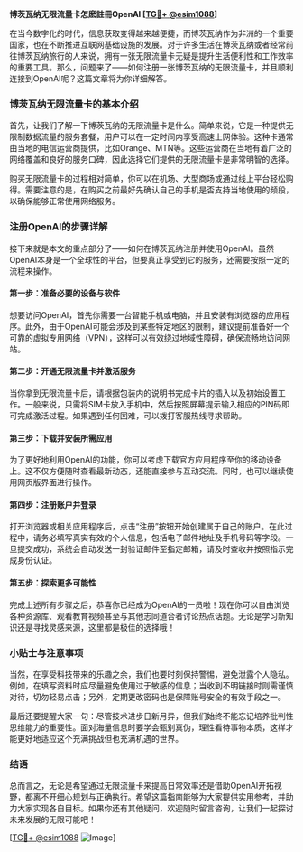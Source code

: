 **博茨瓦纳无限流量卡怎麽註冊OpenAI [[TG💪+ @esim1088](https://t.me/s/esim1088)]**

在当今数字化的时代，信息获取变得越来越便捷，而博茨瓦纳作为非洲的一个重要国家，也在不断推进互联网基础设施的发展。对于许多生活在博茨瓦纳或者经常前往博茨瓦纳旅行的人来说，拥有一张无限流量卡无疑是提升生活便利性和工作效率的重要工具。那么，问题来了——如何注册一张博茨瓦纳的无限流量卡，并且顺利连接到OpenAI呢？这篇文章将为你详细解答。

### 博茨瓦纳无限流量卡的基本介绍

首先，让我们了解一下博茨瓦纳的无限流量卡是什么。简单来说，它是一种提供无限制数据流量的服务套餐，用户可以在一定时间内享受高速上网体验。这种卡通常由当地的电信运营商提供，比如Orange、MTN等。这些运营商在当地有着广泛的网络覆盖和良好的服务口碑，因此选择它们提供的无限流量卡是非常明智的选择。

购买无限流量卡的过程相对简单，你可以在机场、大型商场或通过线上平台轻松购得。需要注意的是，在购买之前最好先确认自己的手机是否支持当地使用的频段，以确保能够正常使用网络服务。

### 注册OpenAI的步骤详解

接下来就是本文的重点部分了——如何在博茨瓦纳注册并使用OpenAI。虽然OpenAI本身是一个全球性的平台，但要真正享受到它的服务，还需要按照一定的流程来操作。

#### 第一步：准备必要的设备与软件

想要访问OpenAI，首先你需要一台智能手机或电脑，并且安装有浏览器的应用程序。此外，由于OpenAI可能会涉及到某些特定地区的限制，建议提前准备好一个可靠的虚拟专用网络（VPN），这样可以有效绕过地域性障碍，确保流畅地访问网站。

#### 第二步：开通无限流量卡并激活服务

当你拿到无限流量卡后，请根据包装内的说明书完成卡片的插入以及初始设置工作。一般来说，只需将SIM卡放入手机中，然后按照屏幕提示输入相应的PIN码即可完成激活过程。如果遇到任何困难，可以拨打客服热线寻求帮助。

#### 第三步：下载并安装所需应用

为了更好地利用OpenAI的功能，你可以考虑下载官方应用程序至你的移动设备上。这不仅方便随时查看最新动态，还能直接参与互动交流。同时，也可以继续使用网页版界面进行操作。

#### 第四步：注册账户并登录

打开浏览器或相关应用程序后，点击“注册”按钮开始创建属于自己的账户。在此过程中，请务必填写真实有效的个人信息，包括电子邮件地址及手机号码等字段。一旦提交成功，系统会自动发送一封验证邮件至指定邮箱，请及时查收并按照指示完成身份认证。

#### 第五步：探索更多可能性

完成上述所有步骤之后，恭喜你已经成为OpenAI的一员啦！现在你可以自由浏览各种资源库、观看教育视频甚至与其他志同道合者讨论热点话题。无论是学习新知识还是寻找灵感来源，这里都是极佳的选择哦！

### 小贴士与注意事项

当然，在享受科技带来的乐趣之余，我们也要时刻保持警惕，避免泄露个人隐私。例如，在填写资料时应尽量避免使用过于敏感的信息；当收到不明链接时则需谨慎对待，切勿轻易点击；另外，定期更改密码也是保障账号安全的有效手段之一。

最后还要提醒大家一句：尽管技术进步日新月异，但我们始终不能忘记培养批判性思维能力的重要性。面对海量信息时要学会甄别真伪，理性看待事物本质，这样才能更好地适应这个充满挑战但也充满机遇的世界。

### 结语

总而言之，无论是希望通过无限流量卡来提高日常效率还是借助OpenAI开拓视野，都离不开细心规划与正确执行。希望这篇指南能够为大家提供实用参考，并助力大家实现各自目标。如果你还有其他疑问，欢迎随时留言咨询，让我们一起探讨未来发展的无限可能吧！

[[TG💪+ @esim1088](https://t.me/s/esim1088) ![Image](https://i.postimg.cc/4NQfJmqS/Snipaste-2025-05-13-00-14-12.png)]